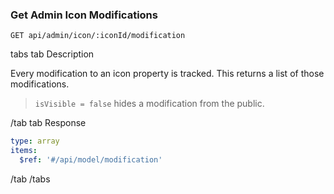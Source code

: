 ### Get Admin Icon Modifications

```
GET api/admin/icon/:iconId/modification
```

tabs
tab Description

Every modification to an icon property is tracked. This returns a list of those modifications.

> `isVisible = false` hides a modification from the public.

/tab
tab Response

```yaml
type: array
items:
  $ref: '#/api/model/modification'
```

/tab
/tabs
